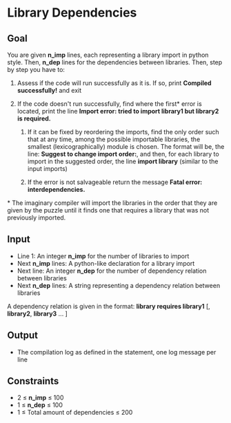 # Library Dependencies

## Goal

You are given **n_imp** lines, each representing a library import in python
style. Then, **n_dep** lines for the dependencies between libraries. Then, step
by step you have to:

1.  Assess if the code will run successfully as it is. If so, print **Compiled
    successfully!** and exit

2.  If the code doesn't run successfully, find where the first\* error is
    located, print the line **Import error: tried to import library1 but
    library2 is required.**

    1.  If it can be fixed by reordering the imports, find the only order such
        that at any time, among the possible importable libraries, the smallest
        (lexicographically) module is chosen. The format will be, the line:
        **Suggest to change import order:**, and then, for each library to
        import in the suggested order, the line **import library** (similar to
        the input imports)

    2.  If the error is not salvageable return the message **Fatal error:
        interdependencies.**

\* The imaginary compiler will import the libraries in the order that they are
given by the puzzle until it finds one that requires a library that was not
previously imported.

## Input

-   Line 1: An integer **n_imp** for the number of libraries to import
-   Next **n_imp** lines: A python-like declaration for a library import
-   Next line: An integer **n_dep** for the number of dependency relation
    between libraries
-   Next **n_dep** lines: A string representing a dependency relation between
    libraries

A dependency relation is given in the format: **library requires library1**
[, **library2**, **library3** ... ]

## Output

-   The compilation log as defined in the statement, one log message per line

## Constraints

-   2 &leq; **n_imp** &leq; 100
-   1 &leq; **n_dep** &leq; 100
-   1 &leq; Total amount of dependencies &leq; 200
